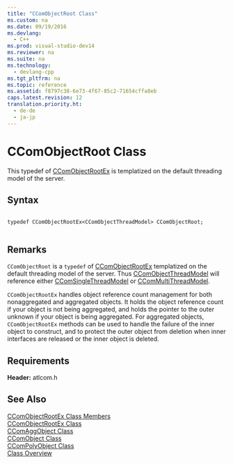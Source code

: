```yaml
---
title: "CComObjectRoot Class"
ms.custom: na
ms.date: 09/19/2016
ms.devlang: 
  - C++
ms.prod: visual-studio-dev14
ms.reviewer: na
ms.suite: na
ms.technology: 
  - devlang-cpp
ms.tgt_pltfrm: na
ms.topic: reference
ms.assetid: f8797c38-6e73-4f67-85c2-71654cffa8eb
caps.latest.revision: 12
translation.priority.ht: 
  - de-de
  - ja-jp
---
```

# CComObjectRoot Class
This typedef of [CComObjectRootEx](../vs140/CComObjectRootEx-Class.md) is templatized on the default threading model of the server.  
  
## Syntax  
  
```  
  
typedef CComObjectRootEx<CComObjectThreadModel> CComObjectRoot;  
  
```  
  
## Remarks  
 `CComObjectRoot` is a `typedef` of [CComObjectRootEx](../vs140/CComObjectRootEx-Class.md) templatized on the default threading model of the server. Thus [CComObjectThreadModel](../vs140/CComObjectThreadModel.md) will reference either [CComSingleThreadModel](../vs140/CComSingleThreadModel-Class.md) or [CComMultiThreadModel](../vs140/CComMultiThreadModel-Class.md).  
  
 `CComObjectRootEx` handles object reference count management for both nonaggregated and aggregated objects. It holds the object reference count if your object is not being aggregated, and holds the pointer to the outer unknown if your object is being aggregated. For aggregated objects, `CComObjectRootEx` methods can be used to handle the failure of the inner object to construct, and to protect the outer object from deletion when inner interfaces are released or the inner object is deleted.  
  
## Requirements  
 **Header:** atlcom.h  
  
## See Also  
 [CComObjectRootEx Class Members](assetId:///e3ce9c3d-9c8e-4fe5-b682-8e56740a0164)   
 [CComObjectRootEx Class](../vs140/CComObjectRootEx-Class.md)   
 [CComAggObject Class](../vs140/CComAggObject-Class.md)   
 [CComObject Class](../vs140/CComObject-Class.md)   
 [CComPolyObject Class](../vs140/CComPolyObject-Class.md)   
 [Class Overview](../vs140/ATL-Class-Overview.md)